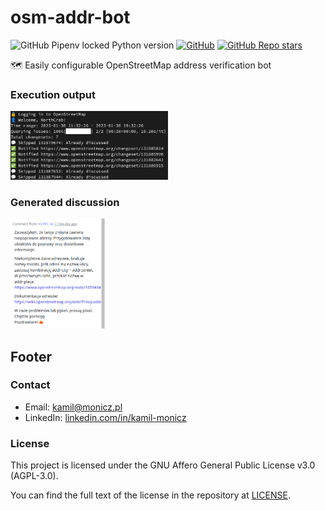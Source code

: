 # osm-addr-bot

![GitHub Pipenv locked Python version](https://img.shields.io/github/pipenv/locked/python-version/Zaczero/osm-addr-bot)
[![GitHub](https://img.shields.io/github/license/Zaczero/osm-addr-bot)](https://github.com/Zaczero/osm-addr-bot/blob/main/LICENSE)
[![GitHub Repo stars](https://img.shields.io/github/stars/Zaczero/osm-addr-bot?style=social)](https://github.com/Zaczero/osm-addr-bot)

🗺️ Easily configurable OpenStreetMap address verification bot

### Execution output

<img width="50%" src="https://github.com/Zaczero/osm-addr-bot/blob/main/resources/preview.png?raw=true" alt="Commandline preview">

### Generated discussion

<img width="30%" src="https://github.com/Zaczero/osm-addr-bot/blob/main/resources/discussion.png?raw=true" alt="Discussion preview">

## Footer

### Contact

* Email: [kamil@monicz.pl](mailto:kamil@monicz.pl)
* LinkedIn: [linkedin.com/in/kamil-monicz](https://www.linkedin.com/in/kamil-monicz/)

### License

This project is licensed under the GNU Affero General Public License v3.0 (AGPL-3.0).

You can find the full text of the license in the repository at [LICENSE](https://github.com/Zaczero/osm-addr-bot/blob/main/LICENSE).
